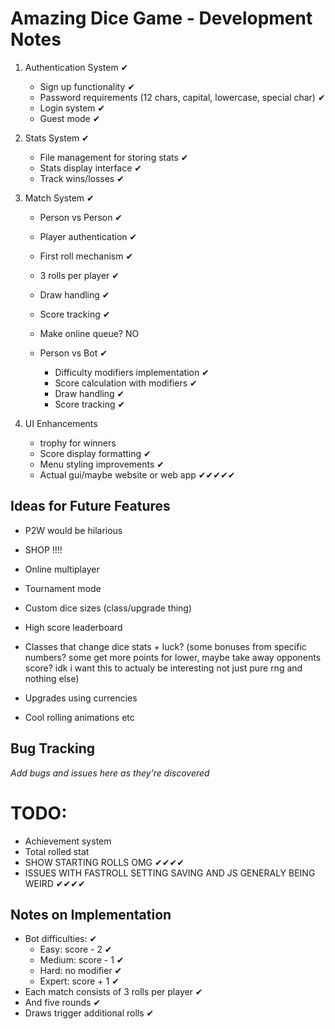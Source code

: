 # Amazing Dice Game - Development Notes
1. Authentication System ✔
   - Sign up functionality ✔
   - Password requirements (12 chars, capital, lowercase, special char) ✔
   - Login system ✔
   - Guest mode ✔

2. Stats System ✔
   - File management for storing stats ✔
   - Stats display interface ✔
   - Track wins/losses ✔

3. Match System ✔
     - Person vs Person ✔
      - Player authentication ✔
      - First roll mechanism ✔
      - 3 rolls per player ✔
      - Draw handling ✔
      - Score tracking ✔
      - Make online queue? NO
   
   - Person vs Bot ✔
     - Difficulty modifiers implementation ✔
     - Score calculation with modifiers ✔
     - Draw handling ✔
     - Score tracking ✔

4. UI Enhancements 
   - trophy for winners 
   - Score display formatting ✔
   - Menu styling improvements ✔
   - Actual gui/maybe website or web app  ✔✔✔✔✔

## Ideas for Future Features 
- P2W would be hilarious
- SHOP !!!!
- Online multiplayer
- Tournament mode
- Custom dice sizes (class/upgrade thing)

- High score leaderboard
- Classes that change dice stats + luck? (some bonuses from specific numbers? some get more points for lower, maybe take away opponents score? idk i want this to actualy be interesting not just pure rng and nothing else)
- Upgrades using currencies
- Cool rolling animations etc

## Bug Tracking 
*Add bugs and issues here as they're discovered*

# TODO:
- Achievement system
- Total rolled stat
- SHOW STARTING ROLLS OMG ✔✔✔✔
- ISSUES WITH FASTROLL SETTING SAVING AND JS GENERALY BEING WEIRD ✔✔✔✔

## Notes on Implementation 
- Bot difficulties: ✔
  - Easy: score - 2  ✔
  - Medium: score - 1 ✔
  - Hard: no modifier ✔
  - Expert: score + 1 ✔
- Each match consists of 3 rolls per player ✔
- And five rounds ✔
- Draws trigger additional rolls  ✔